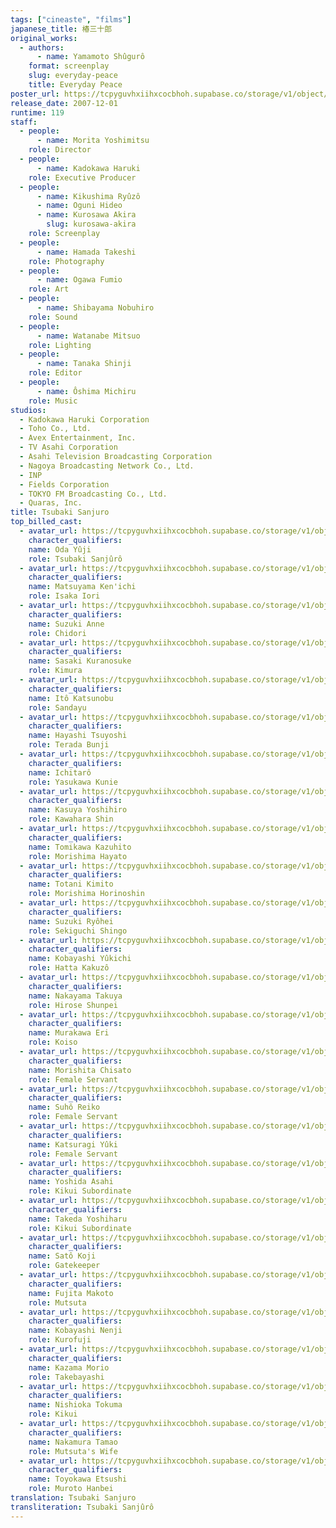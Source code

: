 ```yaml
---
tags: ["cineaste", "films"]
japanese_title: 椿三十郎
original_works:
  - authors:
      - name: Yamamoto Shûgurô
    format: screenplay
    slug: everyday-peace
    title: Everyday Peace
poster_url: https://tcpyguvhxiihxcocbhoh.supabase.co/storage/v1/object/public/godzilla-cineaste-public/content/films/tsubaki-sanjuro-2007/posters/tsubaki-sanjuro-2007.jpg
release_date: 2007-12-01
runtime: 119
staff:
  - people:
      - name: Morita Yoshimitsu
    role: Director
  - people:
      - name: Kadokawa Haruki
    role: Executive Producer
  - people:
      - name: Kikushima Ryûzô
      - name: Oguni Hideo
      - name: Kurosawa Akira
        slug: kurosawa-akira
    role: Screenplay
  - people:
      - name: Hamada Takeshi
    role: Photography
  - people:
      - name: Ogawa Fumio
    role: Art
  - people:
      - name: Shibayama Nobuhiro
    role: Sound
  - people:
      - name: Watanabe Mitsuo
    role: Lighting
  - people:
      - name: Tanaka Shinji
    role: Editor
  - people:
      - name: Ôshima Michiru
    role: Music
studios:
  - Kadokawa Haruki Corporation
  - Toho Co., Ltd.
  - Avex Entertainment, Inc.
  - TV Asahi Corporation
  - Asahi Television Broadcasting Corporation
  - Nagoya Broadcasting Network Co., Ltd.
  - INP
  - Fields Corporation
  - TOKYO FM Broadcasting Co., Ltd.
  - Quaras, Inc.
title: Tsubaki Sanjuro
top_billed_cast:
  - avatar_url: https://tcpyguvhxiihxcocbhoh.supabase.co/storage/v1/object/public/godzilla-cineaste-public/content/films/tsubaki-sanjuro-2007/cast-avatars/yuji-oda-0.jpg
    character_qualifiers:
    name: Oda Yûji
    role: Tsubaki Sanjûrô
  - avatar_url: https://tcpyguvhxiihxcocbhoh.supabase.co/storage/v1/object/public/godzilla-cineaste-public/content/films/tsubaki-sanjuro-2007/cast-avatars/kenichi-matsuyama-0.jpg
    character_qualifiers:
    name: Matsuyama Ken'ichi
    role: Isaka Iori
  - avatar_url: https://tcpyguvhxiihxcocbhoh.supabase.co/storage/v1/object/public/godzilla-cineaste-public/content/films/tsubaki-sanjuro-2007/cast-avatars/anne-suzuki-0.jpg
    character_qualifiers:
    name: Suzuki Anne
    role: Chidori
  - avatar_url: https://tcpyguvhxiihxcocbhoh.supabase.co/storage/v1/object/public/godzilla-cineaste-public/content/films/tsubaki-sanjuro-2007/cast-avatars/kuranosuke-sasaki-0.jpg
    character_qualifiers:
    name: Sasaki Kuranosuke
    role: Kimura
  - avatar_url: https://tcpyguvhxiihxcocbhoh.supabase.co/storage/v1/object/public/godzilla-cineaste-public/content/films/tsubaki-sanjuro-2007/cast-avatars/katsunobu-ito-0.jpg
    character_qualifiers:
    name: Itô Katsunobu
    role: Sandayu
  - avatar_url: https://tcpyguvhxiihxcocbhoh.supabase.co/storage/v1/object/public/godzilla-cineaste-public/content/films/tsubaki-sanjuro-2007/cast-avatars/tsuyoshi-hayashi-0.jpg
    character_qualifiers:
    name: Hayashi Tsuyoshi
    role: Terada Bunji
  - avatar_url: https://tcpyguvhxiihxcocbhoh.supabase.co/storage/v1/object/public/godzilla-cineaste-public/content/films/tsubaki-sanjuro-2007/cast-avatars/ichitaro-0.jpg
    character_qualifiers:
    name: Ichitarô
    role: Yasukawa Kunie
  - avatar_url: https://tcpyguvhxiihxcocbhoh.supabase.co/storage/v1/object/public/godzilla-cineaste-public/content/films/tsubaki-sanjuro-2007/cast-avatars/yoshihiro-kasuya-0.jpg
    character_qualifiers:
    name: Kasuya Yoshihiro
    role: Kawahara Shin
  - avatar_url: https://tcpyguvhxiihxcocbhoh.supabase.co/storage/v1/object/public/godzilla-cineaste-public/content/films/tsubaki-sanjuro-2007/cast-avatars/kazuhito-tomikawa-0.jpg
    character_qualifiers:
    name: Tomikawa Kazuhito
    role: Morishima Hayato
  - avatar_url: https://tcpyguvhxiihxcocbhoh.supabase.co/storage/v1/object/public/godzilla-cineaste-public/content/films/tsubaki-sanjuro-2007/cast-avatars/kimito-totani-0.jpg
    character_qualifiers:
    name: Totani Kimito
    role: Morishima Horinoshin
  - avatar_url: https://tcpyguvhxiihxcocbhoh.supabase.co/storage/v1/object/public/godzilla-cineaste-public/content/films/tsubaki-sanjuro-2007/cast-avatars/ryohei-suzuki-0.jpg
    character_qualifiers:
    name: Suzuki Ryôhei
    role: Sekiguchi Shingo
  - avatar_url: https://tcpyguvhxiihxcocbhoh.supabase.co/storage/v1/object/public/godzilla-cineaste-public/content/films/tsubaki-sanjuro-2007/cast-avatars/yukichi-kobayashi-0.jpg
    character_qualifiers:
    name: Kobayashi Yûkichi
    role: Hatta Kakuzô
  - avatar_url: https://tcpyguvhxiihxcocbhoh.supabase.co/storage/v1/object/public/godzilla-cineaste-public/content/films/tsubaki-sanjuro-2007/cast-avatars/takuya-nakayama-0.jpg
    character_qualifiers:
    name: Nakayama Takuya
    role: Hirose Shunpei
  - avatar_url: https://tcpyguvhxiihxcocbhoh.supabase.co/storage/v1/object/public/godzilla-cineaste-public/content/films/tsubaki-sanjuro-2007/cast-avatars/eri-murakawa-0.jpg
    character_qualifiers:
    name: Murakawa Eri
    role: Koiso
  - avatar_url: https://tcpyguvhxiihxcocbhoh.supabase.co/storage/v1/object/public/godzilla-cineaste-public/content/films/tsubaki-sanjuro-2007/cast-avatars/chisato-morishita-0.jpg
    character_qualifiers:
    name: Morishita Chisato
    role: Female Servant
  - avatar_url: https://tcpyguvhxiihxcocbhoh.supabase.co/storage/v1/object/public/godzilla-cineaste-public/content/films/tsubaki-sanjuro-2007/cast-avatars/reiko-suho-0.jpg
    character_qualifiers:
    name: Suhô Reiko
    role: Female Servant
  - avatar_url: https://tcpyguvhxiihxcocbhoh.supabase.co/storage/v1/object/public/godzilla-cineaste-public/content/films/tsubaki-sanjuro-2007/cast-avatars/yuki-katsuragi-0.jpg
    character_qualifiers:
    name: Katsuragi Yûki
    role: Female Servant
  - avatar_url: https://tcpyguvhxiihxcocbhoh.supabase.co/storage/v1/object/public/godzilla-cineaste-public/content/films/tsubaki-sanjuro-2007/cast-avatars/asahi-yoshida-0.jpg
    character_qualifiers:
    name: Yoshida Asahi
    role: Kikui Subordinate
  - avatar_url: https://tcpyguvhxiihxcocbhoh.supabase.co/storage/v1/object/public/godzilla-cineaste-public/content/films/tsubaki-sanjuro-2007/cast-avatars/yoshiharu-takeda-0.jpg
    character_qualifiers:
    name: Takeda Yoshiharu
    role: Kikui Subordinate
  - avatar_url: https://tcpyguvhxiihxcocbhoh.supabase.co/storage/v1/object/public/godzilla-cineaste-public/content/films/tsubaki-sanjuro-2007/cast-avatars/koji-sato-0.jpg
    character_qualifiers:
    name: Satô Koji
    role: Gatekeeper
  - avatar_url: https://tcpyguvhxiihxcocbhoh.supabase.co/storage/v1/object/public/godzilla-cineaste-public/content/films/tsubaki-sanjuro-2007/cast-avatars/makoto-fujita-0.jpg
    character_qualifiers:
    name: Fujita Makoto
    role: Mutsuta
  - avatar_url: https://tcpyguvhxiihxcocbhoh.supabase.co/storage/v1/object/public/godzilla-cineaste-public/content/films/tsubaki-sanjuro-2007/cast-avatars/nenji-kobayashi-0.jpg
    character_qualifiers:
    name: Kobayashi Nenji
    role: Kurofuji
  - avatar_url: https://tcpyguvhxiihxcocbhoh.supabase.co/storage/v1/object/public/godzilla-cineaste-public/content/films/tsubaki-sanjuro-2007/cast-avatars/morio-kazama-0.jpg
    character_qualifiers:
    name: Kazama Morio
    role: Takebayashi
  - avatar_url: https://tcpyguvhxiihxcocbhoh.supabase.co/storage/v1/object/public/godzilla-cineaste-public/content/films/tsubaki-sanjuro-2007/cast-avatars/tokuma-nishioka-0.jpg
    character_qualifiers:
    name: Nishioka Tokuma
    role: Kikui
  - avatar_url: https://tcpyguvhxiihxcocbhoh.supabase.co/storage/v1/object/public/godzilla-cineaste-public/content/films/tsubaki-sanjuro-2007/cast-avatars/tamao-nakamura-0.jpg
    character_qualifiers:
    name: Nakamura Tamao
    role: Mutsuta's Wife
  - avatar_url: https://tcpyguvhxiihxcocbhoh.supabase.co/storage/v1/object/public/godzilla-cineaste-public/content/films/tsubaki-sanjuro-2007/cast-avatars/etsushi-toyokawa-0.jpg
    character_qualifiers:
    name: Toyokawa Etsushi
    role: Muroto Hanbei
translation: Tsubaki Sanjuro
transliteration: Tsubaki Sanjûrô
---
```

